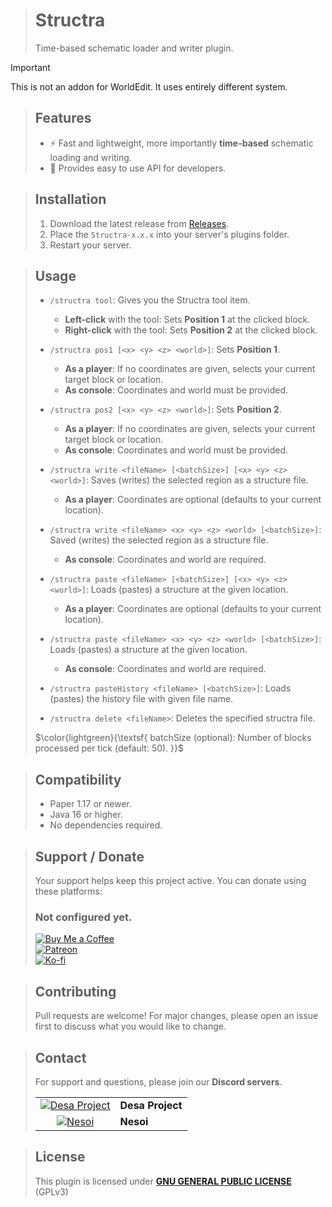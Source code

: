 > # Structra
> Time-based schematic loader and writer plugin.

> [!IMPORTANT]
> This is not an addon for WorldEdit. It uses entirely different system.

> ## Features
> - ⚡ Fast and lightweight, more importantly **time-based** schematic loading and writing.
> - 🧩 Provides easy to use API for developers.

> ## Installation
> 1. Download the latest release from [Releases](https://github.com/desaxxx/Structra/releases).
> 2. Place the `Structra-x.x.x` into your server's plugins folder.
> 3. Restart your server.

> ## Usage
> - `/structra tool`: Gives you the Structra tool item.
>   - **Left-click** with the tool: Sets **Position 1** at the clicked block.
>   - **Right-click** with the tool: Sets **Position 2** at the clicked block.
>
> - `/structra pos1 [<x> <y> <z> <world>]`: Sets **Position 1**.
>   - **As a player**: If no coordinates are given, selects your current target block or location.
>   - **As console**: Coordinates and world must be provided.
>
> - `/structra pos2 [<x> <y> <z> <world>]`: Sets **Position 2**.
>   - **As a player**: If no coordinates are given, selects your current target block or location.
>   - **As console**: Coordinates and world must be provided.
>
> - `/structra write <fileName> [<batchSize>] [<x> <y> <z> <world>]`: Saves (writes) the selected region as a structure file.
>   - **As a player**: Coordinates are optional (defaults to your current location).
> - `/structra write <fileName> <x> <y> <z> <world> [<batchSize>]`: Saved (writes) the selected region as a structure file.
>   - **As console**: Coordinates and world are required.
>
> - `/structra paste <fileName> [<batchSize>] [<x> <y> <z> <world>]`: Loads (pastes) a structure at the given location.
>   - **As a player**: Coordinates are optional (defaults to your current location).
> - `/structra paste <fileName> <x> <y> <z> <world> [<batchSize>]`: Loads (pastes) a structure at the given location.
>   - **As console**: Coordinates and world are required.
> 
> - `/structra pasteHistory <fileName> [<batchSize>]`: Loads (pastes) the history file with given file name.
>   
> - `/structra delete <fileName>`: Deletes the specified structra file.
> 
> $\color{lightgreen}{\textsf{ batchSize (optional): Number of blocks processed per tick (default: 50). }}$

> ## Compatibility
> - Paper 1.17 or newer.
> - Java 16 or higher.
> - No dependencies required.

> ## Support / Donate
> Your support helps keep this project active. You can donate using these platforms:
>
> ### Not configured yet.
> [![Buy Me a Coffee](https://cdn.jsdelivr.net/npm/@intergrav/devins-badges@3/assets/compact/donate/buymeacoffee-plural_vector.svg)]() <br>
> [![Patreon](https://cdn.jsdelivr.net/npm/@intergrav/devins-badges@3/assets/compact/donate/patreon-plural_vector.svg)]() <br>
> [![Ko-fi](https://cdn.jsdelivr.net/npm/@intergrav/devins-badges@3/assets/compact/donate/kofi-plural_vector.svg)]()

> ## Contributing
> Pull requests are welcome! For major changes, please open an issue first to discuss what you would like to change.

> ## Contact
> For support and questions, please join our **Discord servers**.
>
> |                                                                                                                                                           |                  |
> |:---------------------------------------------------------------------------------------------------------------------------------------------------------:|:-----------------|
> | [![Desa Project](https://cdn.jsdelivr.net/npm/@intergrav/devins-badges@3/assets/compact/social/discord-plural_vector.svg)](https://discord.gg/dN6RUzZGgJ) | **Desa Project** |
> |    [![Nesoi](https://cdn.jsdelivr.net/npm/@intergrav/devins-badges@3/assets/compact/social/discord-plural_vector.svg)](https://discord.gg/qcW6YrxwqJ)     | **Nesoi**        |

> ## License
> This plugin is licensed under __[GNU GENERAL PUBLIC LICENSE](LICENSE)__ (GPLv3)
